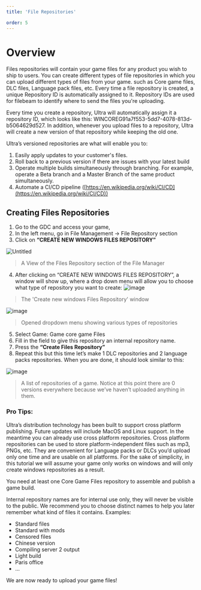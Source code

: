 ```yaml
---
title: 'File Repositories'

order: 5
---
```


# Overview

Files repositories will contain your game files for any product you wish to ship to users. You can create different types of file repositories in which you can upload different types of files from your game. such as Core game files, DLC files, Language pack files, etc. Every time a file repository is created, a unique Repository ID is automatically assigned to it. Repository IDs are used for filebeam to identify where to send the files you're uploading.

Every time you create a repository, Ultra will automatically assign it a repository ID, which looks like this: WINCOREG91a7f553-5dd7-4078-813d-b5064629d527. In addition, whenever you upload files to a repository, Ultra will create a new version of that repository while keeping the old one.

Ultra’s versioned repositories are what will enable you to:

1.  Easily apply updates to your customer's files.
2.  Roll back to a previous version if there are issues with your latest build
3.  Operate multiple builds simultaneously through branching. For example, operate a Beta branch and a Master Branch of the same product simultaneously.
4.  Automate a CI/CD pipeline ([https://en.wikipedia.org/wiki/CI/CD](https://en.wikipedia.org/wiki/CI/CD))

## Creating Files Repositories

1.  Go to the GDC and access your game,
2.  In the left menu, go in File Management → File Repository section
3.  Click on **“CREATE NEW WINDOWS FILES REPOSITORY”**

![Untitled](https://github.com/Tomas-Cucit/docs-blockchain/assets/140004349/426f0c53-9c76-4fa2-9025-b79acf2c2b4e)
> A View of the Files Repository section of the File Manager

4.  After clicking on “CREATE NEW WINDOWS FILES REPOSITORY”, a window will show up, where a drop down menu will allow you to choose what type of repository you want to create:
![image](https://github.com/Tomas-Cucit/docs-blockchain/assets/140004349/ad2adf2c-41dd-4ef8-a02f-21933490b7ac)
> The 'Create new windows Files Repository' window

![image](https://github.com/Tomas-Cucit/docs-blockchain/assets/140004349/e6529d5d-a3aa-4b2e-bebf-abc63365f123)
> Opened dropdown menu showing various types of repositories
5.  Select Game: Game core game Files
6.  Fill in the field to give this repository an internal repository name.
7.  Press the **“Create Files Repository”**
8.  Repeat this but this time let’s make 1 DLC repositories and 2 language packs repositories. When you are done, it should look similar to this:

![image](https://github.com/Tomas-Cucit/docs-blockchain/assets/140004349/6f381b09-63d0-4316-841a-a2260d69eaca)
> A list of repositories of a game. Notice at this point there are 0 versions everywhere because we’ve haven’t uploaded anything in them.

### Pro Tips:

Ultra’s distribution technology has been built to support cross platform publishing. Future updates will include MacOS and Linux support. In the meantime you can already use cross platform repositories. Cross platform repositories can be used to store platform-independent files such as mp3, PNGs, etc. They are convenient for Language packs or DLCs you’d upload only one time and are usable on all platforms. For the sake of simplicity, in this tutorial we will assume your game only works on windows and will only create windows repositories as a result.

You need at least one Core Game Files repository to assemble and publish a game build.

Internal repository names are for internal use only, they will never be visible to the public. We recommend you to choose distinct names to help you later remember what kind of files it contains. Examples:
-   Standard files
-   Standard with mods
-   Censored files
-   Chinese version
-   Compiling server 2 output
-   Light build
-   Paris office
-   ...

We are now ready to upload your game files!
